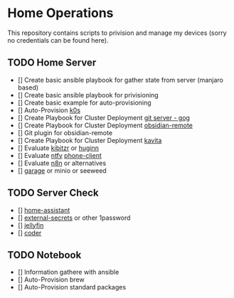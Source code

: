 # Home Operations

This repository contains scripts to privision and manage my devices (sorry no credentials can be found here). 

## TODO Home Server
- [] Create basic ansible playbook for gather state from server (manjaro based)
- [] Create basic ansible playbook for privisioning
- [] Create basic example for auto-provisioning
- [] Auto-Provision [k0s](https://github.com/k0sproject/k0s/issues?page=3&q=is%3Aissue+is%3Aopen)
- [] Create Playbook for Cluster Deployment [git server - gog](https://gogs.io/)
- [] Create Playbook for Cluster Deployment [obsidian-remote](https://github.com/sytone/obsidian-remote)
- [] Git plugin for obsidian-remote
- [] Create Playbook for Cluster Deployment [kavita](https://github.com/Kareadita/Kavita)
- [] Evaluate [kibitzr](https://kibitzr.readthedocs.io/en/latest/) or [huginn](https://github.com/huginn/huginn)
- [] Evaluate [ntfy](https://docs.ntfy.sh/) [phone-client](https://apps.apple.com/us/app/ntfy/id1625396347?platform=iphone)
- [] Evaluate [n8n](https://n8n.io/) or alternatives
- [] [garage](https://garagehq.deuxfleurs.fr/) or minio or seeweed

## TODO Server Check
- [] [home-assistant](https://www.home-assistant.io/)
- [] [external-secrets](https://external-secrets.io/v0.8.3/) or other 1password
- [] [jellyfin](https://jellyfin.org/)
- [] [coder](https://github.com/coder/coder)

## TODO Notebook
- [] Information gathere with ansible
- [] Auto-Provision brew
- [] Auto-Provision standard packages